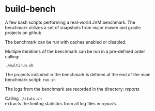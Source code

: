 # build-bench

A few bash scripts performing a real-world JVM benchmark. The benchmark utilizes a set of snapshots from major maven and gradle projects on github.

The benchmark can be run with caches enabled or disabled.

Multiple iterations of the benchmark can be run in a pre-defined order calling:
```
./multirun.sh
```

The projects included in the benchmark is defined at the end of the main benchmark script: ```run.sh```

The logs from the benchmark are recorded in the directory: *reports*

Calling ```./stats.sh```  
extracts the timitng statistics from all log files in *reports*.
